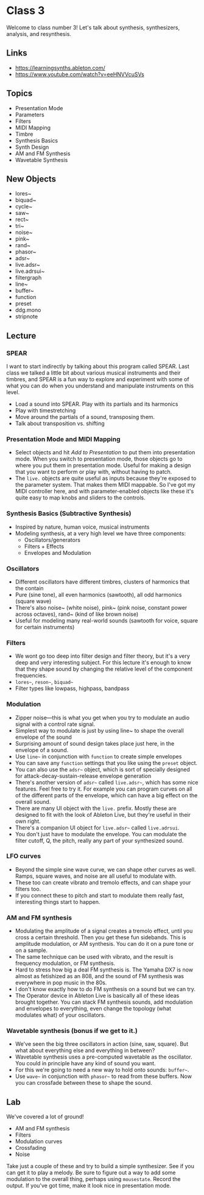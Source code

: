 # Class 3

Welcome to class number 3! Let's talk about synthesis, synthesizers, analysis, and resynthesis.

## Links
- https://learningsynths.ableton.com/
- https://www.youtube.com/watch?v=eeHNVVcuSVs

## Topics
- Presentation Mode
- Parameters
- Filters
- MIDI Mapping
- Timbre
- Synthesis Basics
- Synth Design
- AM and FM Synthesis
- Wavetable Synthesis

## New Objects
- lores~
- biquad~
- cycle~
- saw~
- rect~
- tri~
- noise~
- pink~
- rand~
- phasor~
- adsr~
- live.adsr~
- live.adrsui~
- filtergraph
- line~
- buffer~
- function
- preset
- ddg.mono
- stripnote

## Lecture
### SPEAR

I want to start indirectly by talking about this program called SPEAR. Last class we talked a little bit about various musical instruments and their timbres, and SPEAR is a fun way to explore and experiment with some of what you can do when you understand and manipulate instruments on this level.

- Load a sound into SPEAR. Play with its partials and its harmonics
- Play with timestretching
- Move around the partials of a sound, transposing them.
- Talk about transposition vs. shifting

### Presentation Mode and MIDI Mapping
- Select objects and hit _Add to Presentation_ to put them into presentation mode. When you switch to presentation mode, those objects go to where you put them in presentation mode. Useful for making a design that you want to perform or play with, without having to patch.
- The `live.` objects are quite useful as inputs because they're exposed to the parameter system. That makes them MIDI mappable. So I've got my MIDI controller here, and with parameter-enabled objects like these it's quite easy to map knobs and sliders to the controls.

### Synthesis Basics (Subtractive Synthesis)
- Inspired by nature, human voice, musical instruments
- Modeling synthesis, at a very high level we have three components:
  - Oscillators/generators
  - Filters + Effects
  - Envelopes and Modulation

### Oscillators
- Different oscillators have different timbres, clusters of harmonics that the contain
- Pure (sine tone), all even harmonics (sawtooth), all odd harmonics (square wave)
- There's also noise~ (white noise), pink~ (pink noise, constant power across octaves), rand~ (kind of like brown noise)
- Useful for modeling many real-world sounds (sawtooth for voice, square for certain instruments)

### Filters
- We wont go too deep into filter design and filter theory, but it's a very deep and very interesting subject. For this lecture it's enough to know that they shape sound by changing the relative level of the component frequencies.
- `lores~`, `reson~`, `biquad~`
- Filter types like lowpass, highpass, bandpass

### Modulation
- Zipper noise—this is what you get when you try to modulate an audio signal with a control rate signal.
- Simplest way to modulate is just by using line~ to shape the overall envelope of the sound
- Surprising amount of sound design takes place just here, in the envelope of a sound.
- Use `line~` in conjunction with `function` to create simple envelopes
- You can save any `function` settings that you like using the `preset` object.
- You can also use the `adsr~` object, which is sort of specially designed for attack-decay-sustain-release envelope generation
- There's another version of `adsr~` called `live.adsr~`, which has some nice features. Feel free to try it. For example you can program curves on all of the different parts of the envelope, which can have a big effect on the overall sound. 
- There are many UI object with the `live.` prefix. Mostly these are designed to fit with the look of Ableton Live, but they're useful in their own right.
- There's a companion UI object for `live.adsr~` called `live.adrsui`.
- You don't just have to modulate the envelope. You can modulate the filter cutoff, Q, the pitch, really any part of your synthesized sound.

### LFO curves
- Beyond the simple sine wave curve, we can shape other curves as well. Ramps, square waves, and noise are all useful to modulate with.
- These too can create vibrato and tremolo effects, and can shape your filters too.
- If you connect these to pitch and start to modulate them really fast, interesting things start to happen.

### AM and FM synthesis
- Modulating the amplitude of a signal creates a tremolo effect, until you cross a certain threshold. Then you get these fun sidebands. This is amplitude modulation, or AM synthesis. You can do it on a pure tone or on a sample.
- The same technique can be used with vibrato, and the result is frequency modulation, or FM synthesis. 
- Hard to stress how big a deal FM synthesis is. The Yamaha DX7 is now almost as fetishized as an 808, and the sound of FM synthesis was everywhere in pop music in the 80s.
- I don't know exactly how to do FM synthesis on a sound but we can try.
- The Operator device in Ableton Live is basically all of these ideas brought together. You can stack FM synthesis sounds, add modulation and envelopes to everything, even change the topology (what modulates what) of your oscillators.

### Wavetable synthesis (bonus if we get to it.)
- We've seen the big three oscillators in action (sine, saw, square). But what about everything else and everything in between?
- Wavetable synthesis uses a pre-computed wavetable as the oscillator. You could in principle have any kind of sound you want.
- For this we're going to need a new way to hold onto sounds: `buffer~`.
- Use `wave~` in conjunction with `phasor~` to read from these buffers. Now you can crossfade between these to shape the sound.

## Lab
We've covered a lot of ground!
- AM and FM synthesis
- Filters
- Modulation curves
- Crossfading
- Noise

Take just a couple of these and try to build a simple synthesizer. See if you can get it to play a melody. Be sure to figure out a way to add some modulation to the overall thing, perhaps using `mousestate`. Record the output. If you've got time, make it look nice in presentation mode. 